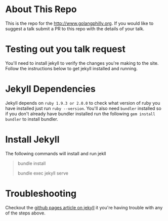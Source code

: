 About This Repo
===============

This is the repo for the http://www.golangphilly.org. If you would like to suggest a talk submit a PR to this repo with the details of your talk.

Testing out you talk request
============================

You'll need to install jekyll to verify the changes you're making to the site. Follow the instructions below to get jekyll installed and running.

Jekyll Dependencies
===================

Jekyll depends on `ruby 1.9.3 or 2.0.0` to check what version of ruby you have installed just run `ruby --version`. You'll also need `bundler` installed so if you don't already have bundler installed run the following `gem install bundler` to install bundler.

Install Jekyll
==============

The following commands will install and run jekll

> bundle install
>
> bundle exec jekyll serve

Troubleshooting
===============

Checkout the [github pages article on jekyll](https://help.github.com/articles/using-jekyll-with-pages/) it you're having trouble with any of the steps above.
